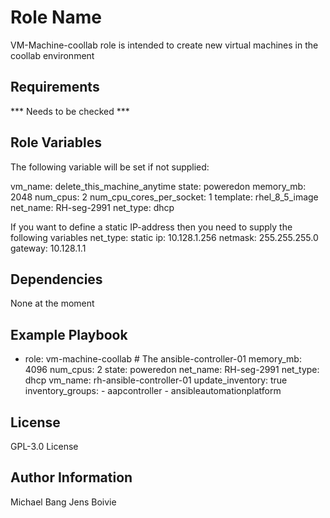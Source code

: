 Role Name
=========

VM-Machine-coollab role is intended to create new virtual machines in the coollab environment

Requirements
------------

*** Needs to be checked ***

Role Variables
--------------

The following variable will be set if not supplied:

vm_name: delete_this_machine_anytime
state: poweredon
memory_mb: 2048
num_cpus: 2
num_cpu_cores_per_socket: 1
template: rhel_8_5_image
net_name: RH-seg-2991
net_type: dhcp       

If you want to define a static IP-address then you need to supply the following variables
net_type: static
ip: 10.128.1.256
netmask: 255.255.255.0
gateway: 10.128.1.1

Dependencies
------------

None at the moment

Example Playbook
----------------

- role: vm-machine-coollab
      # The ansible-controller-01
      memory_mb: 4096
      num_cpus: 2
      state: poweredon
      net_name: RH-seg-2991
      net_type: dhcp
      vm_name: rh-ansible-controller-01
      update_inventory: true
      inventory_groups:
        - aapcontroller
        - ansibleautomationplatform

License
-------

GPL-3.0 License

Author Information
------------------

Michael Bang
Jens Boivie
